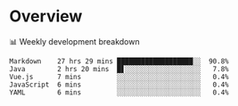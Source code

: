 # Overview

📊 Weekly development breakdown

```text
Markdown    27 hrs 29 mins ███████████████████░░  90.8%
Java        2 hrs 20 mins  █▋░░░░░░░░░░░░░░░░░░░   7.8%
Vue.js      7 mins         ░░░░░░░░░░░░░░░░░░░░░   0.4%
JavaScript  6 mins         ░░░░░░░░░░░░░░░░░░░░░   0.4%
YAML        6 mins         ░░░░░░░░░░░░░░░░░░░░░   0.4%
```